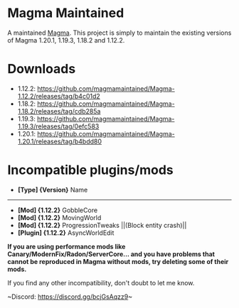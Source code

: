 # Magma Maintained
A maintained [Magma](https://magmafoundation.org/). This project is simply to maintain the existing versions of Magma 1.20.1, 1.19.3, 1.18.2 and 1.12.2.

# Downloads
- 1.12.2: https://github.com/magmamaintained/Magma-1.12.2/releases/tag/b4c01d2
- 1.18.2: https://github.com/magmamaintained/Magma-1.18.2/releases/tag/cdb285a
- 1.19.3: https://github.com/magmamaintained/Magma-1.19.3/releases/tag/0efc583
- 1.20.1: https://github.com/magmamaintained/Magma-1.20.1/releases/tag/b4bdd80

# Incompatible plugins/mods
- **[Type] {Version}** Name
---
- **[Mod] {1.12.2}** GobbleCore
- **[Mod] {1.12.2}** MovingWorld
- **[Mod] {1.12.2}** ProgressionTweaks ||(Block entity crash)||
- **[Plugin] {1.12.2}** AsyncWorldEdit

**If you are using performance mods like Canary/ModernFix/Radon/ServerCore... and you have problems that cannot be reproduced in Magma without mods, try deleting some of their mods.**

If you find any other incompatibility, don't doubt to let me know.

~Discord: https://discord.gg/bcjGsAqzz9~



